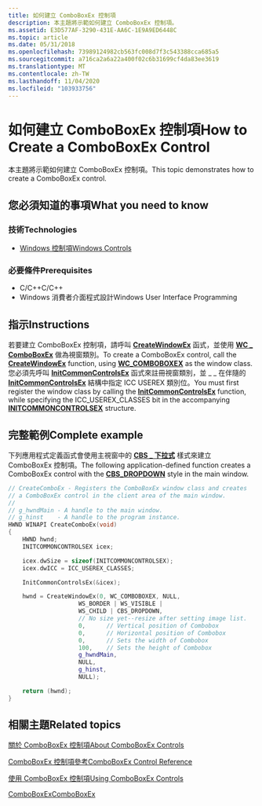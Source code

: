```yaml
---
title: 如何建立 ComboBoxEx 控制項
description: 本主題將示範如何建立 ComboBoxEx 控制項。
ms.assetid: E3D577AF-3290-431E-AA6C-1E9A9ED6448C
ms.topic: article
ms.date: 05/31/2018
ms.openlocfilehash: 73989124982cb563fc008d7f3c543388cca685a5
ms.sourcegitcommit: a716ca2a6a22a400f02c6b31699cf4da83ee3619
ms.translationtype: MT
ms.contentlocale: zh-TW
ms.lasthandoff: 11/04/2020
ms.locfileid: "103933756"
---
```

# <a name="how-to-create-a-comboboxex-control"></a><span data-ttu-id="69339-103">如何建立 ComboBoxEx 控制項</span><span class="sxs-lookup"><span data-stu-id="69339-103">How to Create a ComboBoxEx Control</span></span>

<span data-ttu-id="69339-104">本主題將示範如何建立 ComboBoxEx 控制項。</span><span class="sxs-lookup"><span data-stu-id="69339-104">This topic demonstrates how to create a ComboBoxEx control.</span></span>

## <a name="what-you-need-to-know"></a><span data-ttu-id="69339-105">您必須知道的事項</span><span class="sxs-lookup"><span data-stu-id="69339-105">What you need to know</span></span>

### <a name="technologies"></a><span data-ttu-id="69339-106">技術</span><span class="sxs-lookup"><span data-stu-id="69339-106">Technologies</span></span>

-   [<span data-ttu-id="69339-107">Windows 控制項</span><span class="sxs-lookup"><span data-stu-id="69339-107">Windows Controls</span></span>](window-controls.md)

### <a name="prerequisites"></a><span data-ttu-id="69339-108">必要條件</span><span class="sxs-lookup"><span data-stu-id="69339-108">Prerequisites</span></span>

-   <span data-ttu-id="69339-109">C/C++</span><span class="sxs-lookup"><span data-stu-id="69339-109">C/C++</span></span>
-   <span data-ttu-id="69339-110">Windows 消費者介面程式設計</span><span class="sxs-lookup"><span data-stu-id="69339-110">Windows User Interface Programming</span></span>

## <a name="instructions"></a><span data-ttu-id="69339-111">指示</span><span class="sxs-lookup"><span data-stu-id="69339-111">Instructions</span></span>


<span data-ttu-id="69339-112">若要建立 ComboBoxEx 控制項，請呼叫 [**CreateWindowEx**](/windows/desktop/api/winuser/nf-winuser-createwindowexa) 函式，並使用 [**WC \_ ComboBoxEx**](common-control-window-classes.md) 做為視窗類別。</span><span class="sxs-lookup"><span data-stu-id="69339-112">To create a ComboBoxEx control, call the [**CreateWindowEx**](/windows/desktop/api/winuser/nf-winuser-createwindowexa) function, using [**WC\_COMBOBOXEX**](common-control-window-classes.md) as the window class.</span></span> <span data-ttu-id="69339-113">您必須先呼叫 [**InitCommonControlsEx**](/windows/desktop/api/Commctrl/nf-commctrl-initcommoncontrolsex) 函式來註冊視窗類別，並 \_ \_ 在伴隨的 [**InitCommonControlsEx**](/windows/win32/api/commctrl/ns-commctrl-initcommoncontrolsex) 結構中指定 ICC USEREX 類別位。</span><span class="sxs-lookup"><span data-stu-id="69339-113">You must first register the window class by calling the [**InitCommonControlsEx**](/windows/desktop/api/Commctrl/nf-commctrl-initcommoncontrolsex) function, while specifying the ICC\_USEREX\_CLASSES bit in the accompanying [**INITCOMMONCONTROLSEX**](/windows/win32/api/commctrl/ns-commctrl-initcommoncontrolsex) structure.</span></span>

## <a name="complete-example"></a><span data-ttu-id="69339-114">完整範例</span><span class="sxs-lookup"><span data-stu-id="69339-114">Complete example</span></span>

<span data-ttu-id="69339-115">下列應用程式定義函式會使用主視窗中的 [**CBS \_ 下拉式**](combo-box-styles.md) 樣式來建立 ComboBoxEx 控制項。</span><span class="sxs-lookup"><span data-stu-id="69339-115">The following application-defined function creates a ComboBoxEx control with the [**CBS\_DROPDOWN**](combo-box-styles.md) style in the main window.</span></span>


```C++
// CreateComboEx - Registers the ComboBoxEx window class and creates
// a ComboBoxEx control in the client area of the main window.
//
// g_hwndMain - A handle to the main window.
// g_hinst    - A handle to the program instance.
HWND WINAPI CreateComboEx(void)
{
    HWND hwnd;
    INITCOMMONCONTROLSEX icex;

    icex.dwSize = sizeof(INITCOMMONCONTROLSEX);
    icex.dwICC = ICC_USEREX_CLASSES;

    InitCommonControlsEx(&icex);

    hwnd = CreateWindowEx(0, WC_COMBOBOXEX, NULL,
                    WS_BORDER | WS_VISIBLE |
                    WS_CHILD | CBS_DROPDOWN,
                    // No size yet--resize after setting image list.
                    0,      // Vertical position of Combobox
                    0,      // Horizontal position of Combobox
                    0,      // Sets the width of Combobox
                    100,    // Sets the height of Combobox
                    g_hwndMain,
                    NULL,
                    g_hinst,
                    NULL);

    return (hwnd);
}
```



## <a name="related-topics"></a><span data-ttu-id="69339-116">相關主題</span><span class="sxs-lookup"><span data-stu-id="69339-116">Related topics</span></span>

<dl> <dt>

[<span data-ttu-id="69339-117">關於 ComboBoxEx 控制項</span><span class="sxs-lookup"><span data-stu-id="69339-117">About ComboBoxEx Controls</span></span>](comboboxex-controls.md)
</dt> <dt>

[<span data-ttu-id="69339-118">ComboBoxEx 控制項參考</span><span class="sxs-lookup"><span data-stu-id="69339-118">ComboBoxEx Control Reference</span></span>](bumper-comboboxex-comboboxex-control-reference.md)
</dt> <dt>

[<span data-ttu-id="69339-119">使用 ComboBoxEx 控制項</span><span class="sxs-lookup"><span data-stu-id="69339-119">Using ComboBoxEx Controls</span></span>](/windows/desktop/Controls/using-comboboxex)
</dt> <dt>

[<span data-ttu-id="69339-120">ComboBoxEx</span><span class="sxs-lookup"><span data-stu-id="69339-120">ComboBoxEx</span></span>](comboboxex-control-reference.md)
</dt> </dl>

 

 